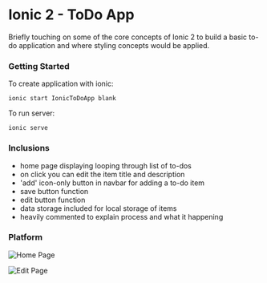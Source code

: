 # **Ionic 2 - ToDo App**

Briefly touching on some of the core concepts of Ionic 2 to build a basic to-do application and where styling concepts would be applied.

### Getting Started

To create application with ionic:
```
ionic start IonicToDoApp blank
```

To run server:
```
ionic serve
```

### Inclusions

- home page displaying looping through list of to-dos
- on click you can edit the item title and description
- 'add' icon-only button in navbar for adding a to-do item
- save button function
- edit button function
- data storage included for local storage of items
- heavily commented to explain process and what it happening

### Platform

![Home Page](https://lh3.googleusercontent.com/-XB2fefBZ-E4/WVGxv_UQp1I/AAAAAAAAAPo/OXAcvbcCn-AxHlZkl3TlU72jU8aBhzUPgCLcBGAs/s500/Screen+Shot+2017-06-27+at+11.13.57+am.png "Screen Shot 2017-06-27 at 11.13.57 am.png")


![Edit Page](https://lh3.googleusercontent.com/-Vd1YC0QQers/WVGyYN3Xe6I/AAAAAAAAAP0/Dcok7b6RVJwBvT-JOEOJP3MnTAzhdu-egCLcBGAs/s500/Screen+Shot+2017-06-27+at+11.14.12+am.png "Screen Shot 2017-06-27 at 11.14.12 am.png")
